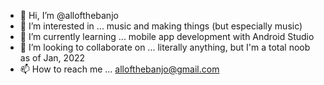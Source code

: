 - 👋 Hi, I’m @allofthebanjo
- 👀 I’m interested in ... music and making things (but especially music)
- 🌱 I’m currently learning ... mobile app development with Android Studio
- 💞️ I’m looking to collaborate on ... literally anything, but I'm a total noob as of Jan, 2022
- 📫 How to reach me ... allofthebanjo@gmail.com

<!---
allofthebanjo/allofthebanjo is a ✨ special ✨ repository because its `README.md` (this file) appears on your GitHub profile.
You can click the Preview link to take a look at your changes.
--->
